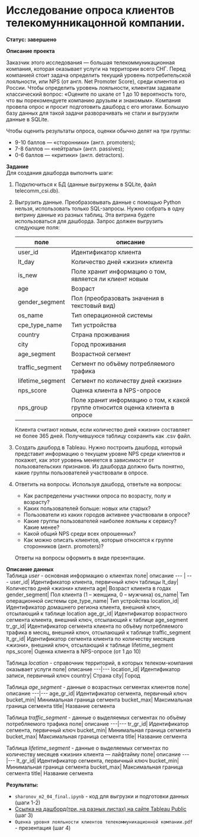 # Исследование опроса клиентов телекомунникацонной компании.

**Статус: завершено**

**Описание проекта**

Заказчик этого исследования — большая телекоммуникационная компания, которая оказывает услуги на территории всего СНГ. Перед компанией стоит задача определить текущий уровень потребительской лояльности, или NPS (от англ. Net Promoter Score), среди клиентов из России. Чтобы определить уровень лояльности, клиентам задавали классический вопрос: «Оцените по шкале от 1 до 10 вероятность того, что вы порекомендуете компанию друзьям и знакомым». Компания провела опрос и просит подготовить дашборд с его итогами. Большую базу данных для такой задачи разворачивать не стали и выгрузили данные в SQLite.

Чтобы оценить результаты опроса, оценки обычно делят на три группы:
- 9-10 баллов — «cторонники» (англ. promoters);
- 7-8 баллов — «нейтралы» (англ. passives);
- 0-6 баллов — «критики» (англ. detractors).

**Задание**  
Для создания дашборда выполнить шаги:
1. Подключиться к БД (данные выгружены в SQLite, файл telecomm_csi.db).
2. Выгрузить данные. Преобразовывать данные с помощью Python нельзя, использовать только SQL-запросы. Нужно собрать в одну витрину данные из разных таблиц. Эта витрина будете использоваться для дашборда. Запрос должен выгрузить следующие поля: 
 
    поле |	описание
    --- | ---
    user_id	|Идентификатор клиента
    lt_day|	Количество дней «жизни» клиента
    is_new|	Поле хранит информацию о том, является ли клиент новым
    age|	Возраст
    gender_segment	|Пол (преобразовать значения в текстовый вид)
    os_name|	Тип операционной системы
    cpe_type_name|	Тип устройства
    country	|Страна проживания
    city| Город проживания
    age_segment|	Возрастной сегмент
    traffic_segment|	Сегмент по объёму потребляемого трафика
    lifetime_segment|	Сегмент по количеству дней «жизни»
    nps_score|	Оценка клиента в NPS-опросе
    nps_group|	Поле хранит информацию о том, к какой группе относится оценка клиента в опросе
    
    Клиента считают новым, если количество дней «жизни» составляет не более 365 дней.
    Получившуюся таблицу сохранить как .csv файл.
3. Создать дашборд в Tableau.
Нужно построить дашборд, который представит информацию о текущем уровне NPS среди клиентов и покажет, как этот уровень меняется в зависимости от пользовательских признаков. Из дашборда должно быть понятно, какие группы пользователей участвовали в опросе. 
4. Ответить на вопросы.
Используя дашборд, ответьте на вопросы:
   * Как распределены участники опроса по возрасту, полу и возрасту? 
   * Каких пользователей больше: новых или старых? 
   * Пользователи из каких городов активнее участвовали в опросе?
   * Какие группы пользователей наиболее лояльны к сервису? Какие менее?
   * Какой общий NPS среди всех опрошенных? 
   * Как можно описать клиентов, которые относятся к группе cторонников (англ. promoters)?
   
   Ответы на вопросы оформить в виде презентации.

**Описание данных**  
Таблица *user* -  основная информацию о клиентах
поле|	описание
--- | ---
user_id|	Идентификатор клиента, первичный ключ таблицы
lt_day|	Количество дней «жизни» клиента
age|	Возраст клиента в годах
gender_segment|	Пол клиента (1 – женщина, 0 – мужчина)
os_name|	Тип операционной системы
cpe_type_name|	Тип устройства
location_id|	Идентификатор домашнего региона клиента, внешний ключ, отсылающий к таблице location
age_gr_id|	Идентификатор возрастного сегмента клиента, внешний ключ, отсылающий к таблице age_segment
tr_gr_id|	Идентификатор сегмента клиента по объёму потребляемого трафика в месяц, внешний ключ, отсылающий к таблице traffic_segment
lt_gr_id|	Идентификатор сегмента клиента по количеству месяцев «жизни», внешний ключ, отсылающий к таблице lifetime_segment
nps_score|	Оценка клиента в NPS-опросе (от 1 до 10)

Таблица *location* - cправочник территорий, в которых телеком-компания оказывает услуги
поле|	описание
---|---
location_id|	Идентификатор записи, первичный ключ
country|	Страна
city|	Город

Таблица *age_segment* - данные о возрастных сегментах клиентов
поле|	описание
---|---
age_gr_id|	Идентификатор сегмента, первичный ключ
bucket_min|	Минимальная граница сегмента
bucket_max|	Максимальная граница сегмента
title|	Название сегмента

Таблица *traffic_segment* - данные о выделяемых сегментах по объёму потребляемого трафика
поле|	описание
---|---
tr_gr_id|	Идентификатор сегмента, первичный ключ
bucket_min|	Минимальная граница сегмента
bucket_max|	Максимальная граница сегмента
title|	Название сегмента

Таблица *lifetime_segment* - данные о выделяемых сегментах по количеству месяцев «жизни» клиента — лайфтайму
поле|	описание
---|---
lt_gr_id|	Идентификатор сегмента, первичный ключ
bucket_min|	Минимальная граница сегмента
bucket_max|	Максимальная граница сегмента
title|	Название сегмента

**Результаты:**  
- `sharonov_m2_04_final.ipynb` - код для выгрузки и подготовки данных (шаги 1-2)
- [Ссылка на дашборд(три, на разных листах) на сайте Tableau Public](https://public.tableau.com/app/profile/dm4006/viz/Project2_16472483024480/Dashboard1?publish=yes) (шаг 3)
- `Оценка уровня лояльности клиентов телекоммуникационной компании.pdf` - презентация (шаг 4)
